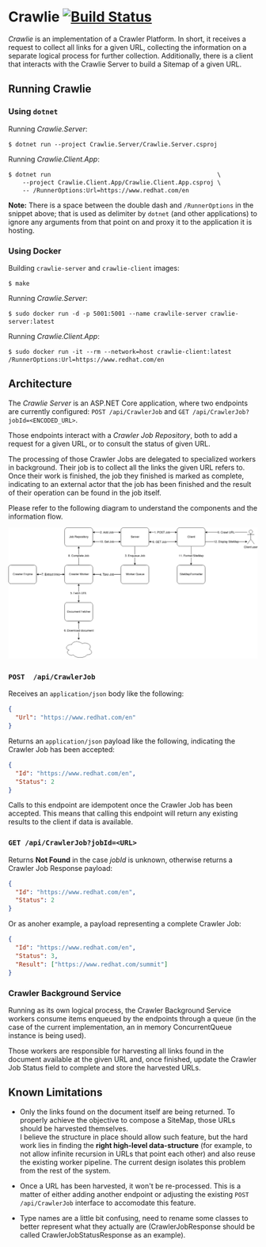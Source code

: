 # Crawlie [![Build Status](https://travis-ci.org/isutton/crawlie.svg?branch=master)](https://travis-ci.org/isutton/crawlie)

*Crawlie* is an implementation of a Crawler Platform. In short, it receives a 
request to collect all links for a given URL, collecting the information on a 
separate logical process for further collection. Additionally, there is a 
client that interacts with the Crawlie Server to build a Sitemap of a given 
URL.

## Running Crawlie

### Using `dotnet`

Running *Crawlie.Server*:

```shell
$ dotnet run --project Crawlie.Server/Crawlie.Server.csproj
```

Running *Crawlie.Client.App*:

```shell
$ dotnet run                                               \
    --project Crawlie.Client.App/Crawlie.Client.App.csproj \
    -- /RunnerOptions:Url=https://www.redhat.com/en
```

**Note:** There is a space between the double dash and `/RunnerOptions` in the 
snippet above; that is used as delimiter by `dotnet` (and other applications) 
to ignore any arguments from that point on and proxy it to the application it 
is hosting.

### Using Docker

Building `crawlie-server` and `crawlie-client` images:

```shell
$ make
```

Running *Crawlie.Server*:

```shell
$ sudo docker run -d -p 5001:5001 --name crawlile-server crawlie-server:latest
```

Running *Crawlie.Client.App*:

```shell
$ sudo docker run -it --rm --network=host crawlie-client:latest /RunnerOptions:Url=https://www.redhat.com/en
```

## Architecture

The *Crawlie Server* is an ASP.NET Core application, where two endpoints are 
currently configured: `POST /api/CrawlerJob` and 
`GET /api/CrawlerJob?jobId=<ENCODED_URL>`.

Those endpoints interact with a *Crawler Job Repository*, both to add a 
request for a given URL, or to consult the status of given URL.

The processing of those Crawler Jobs are delegated to specialized workers in 
background. Their job is to collect all the links the given URL refers to. 
Once their work is finished, the job they finished is marked as complete, 
indicating to an external actor that the job has been finished and the result 
of their operation can be found in the job itself.

Please refer to the following diagram to understand the components and the
information flow.

![Diagram](./docs/Crawlie%20Flow.png)

### `POST  /api/CrawlerJob`

Receives an `application/json` body like the following:

```json
{
  "Url": "https://www.redhat.com/en"
}
```

Returns an `application/json` payload like the following, indicating the 
Crawler Job has been accepted:

```json
{
  "Id": "https://www.redhat.com/en",
  "Status": 2
}
```

Calls to this endpoint are idempotent once the Crawler Job has been accepted. 
This means that calling this endpoint will return any existing results to the 
client if data is available.

### `GET /api/CrawlerJob?jobId=<URL>`

Returns **Not Found** in the case *jobId* is unknown, otherwise returns a 
Crawler Job Response payload:

```json
{
  "Id": "https://www.redhat.com/en",
  "Status": 2
}
```

Or as anoher example, a payload representing a complete Crawler Job:

```json
{
  "Id": "https://www.redhat.com/en",
  "Status": 3,
  "Result": ["https://www.redhat.com/summit"]
}
```

### Crawler Background Service

Running as its own logical process, the Crawler Background Service workers
consume items enqueued by the endpoints through a queue (in the case of the
current implementation, an in memory ConcurrentQueue instance is being used).

Those workers are responsible for harvesting all links found in the document
available at the given URL and, once finished, update the Crawler Job Status
field to complete and store the harvested URLs.

## Known Limitations

- Only the links found on the document itself are being returned. To
properly achieve the objective to compose a SiteMap, those URLs should be 
harvested themselves.  
I believe the structure in place should allow such feature, but the hard work 
lies in finding the __right high-level data-structure__ (for example, to not 
allow infinite recursion in URLs that point each other) and also reuse the 
existing worker pipeline. The current design isolates this problem from the 
rest of the system.  

- Once a URL has been harvested, it won't be re-processed. This is a matter
of either adding another endpoint or adjusting the existing 
`POST /api/CrawlerJob` interface to accomodate this feature.

- Type names are a little bit confusing, need to rename some classes to better 
represent what they actually are (CrawlerJobResponse should be called 
CrawlerJobStatusResponse as an example).

